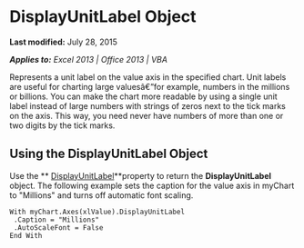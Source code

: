
# DisplayUnitLabel Object

 **Last modified:** July 28, 2015

 _**Applies to:** Excel 2013 | Office 2013 | VBA_

Represents a unit label on the value axis in the specified chart. Unit labels are useful for charting large valuesâ€”for example, numbers in the millions or billions. You can make the chart more readable by using a single unit label instead of large numbers with strings of zeros next to the tick marks on the axis. This way, you need never have numbers of more than one or two digits by the tick marks.


## Using the DisplayUnitLabel Object

Use the  ** [DisplayUnitLabel](50e91894-9b5d-c915-e94c-e4563b54487a.md)**property to return the  **DisplayUnitLabel** object. The following example sets the caption for the value axis in myChart to "Millions" and turns off automatic font scaling.


```
With myChart.Axes(xlValue).DisplayUnitLabel 
 .Caption = "Millions" 
 .AutoScaleFont = False 
End With
```

